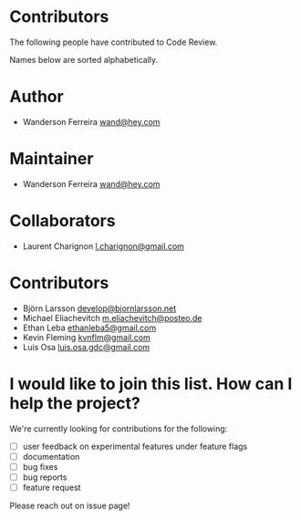 # Contributors

The following people have contributed to Code Review.

Names below are sorted alphabetically.

# Author

- Wanderson Ferreira <wand@hey.com>

# Maintainer

- Wanderson Ferreira <wand@hey.com>

# Collaborators

- Laurent Charignon <l.charignon@gmail.com>

# Contributors

- Björn Larsson <develop@bjornlarsson.net>
- Michael Eliachevitch <m.eliachevitch@posteo.de>
- Ethan Leba <ethanleba5@gmail.com>
- Kevin Fleming <kvnflm@gmail.com>
- Luis Osa <luis.osa.gdc@gmail.com>

# I would like to join this list. How can I help the project?

We're currently looking for contributions for the following:

- [ ] user feedback on experimental features under feature flags
- [ ] documentation
- [ ] bug fixes
- [ ] bug reports
- [ ] feature request

Please reach out on issue page!
